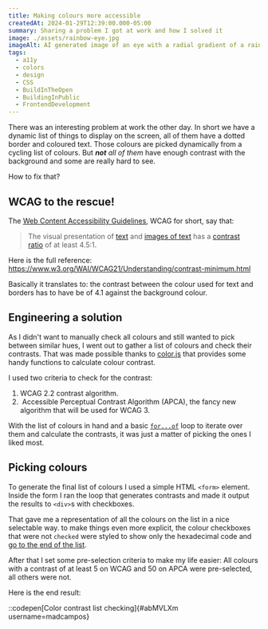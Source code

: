 ```yaml
---
title: Making colours more accessible
createdAt: 2024-01-29T12:39:00.000-05:00
summary: Sharing a problem I got at work and how I solved it
image: ./assets/rainbow-eye.jpg
imageAlt: AI generated image of an eye with a radial gradient of a rainbow on it's iris
tags:
  - a11y
  - colors
  - design
  - CSS
  - BuildInTheOpen
  - BuildingInPublic
  - FrontendDevelopment
---
```

There was an interesting problem at work the other day. In short we have a dynamic list of things to display on the screen, all of them have a dotted border and coloured text. Those colours are picked dynamically from a cycling list of colours. But _**not** all of them_ have enough contrast with the background and some are really hard to see.

How to fix that?

## WCAG to the rescue!

The [Web Content Accessibility Guidelines](https://www.w3.org/TR/WCAG22/), WCAG for short, say that:

> The visual presentation of [text](https://www.w3.org/WAI/WCAG21/Understanding/contrast-minimum.html#dfn-text) and [images of text](https://www.w3.org/WAI/WCAG21/Understanding/contrast-minimum.html#dfn-image-of-text) has a [contrast ratio](https://www.w3.org/WAI/WCAG21/Understanding/contrast-minimum.html#dfn-contrast-ratio) of at least 4.5:1.

Here is the full reference: https://www.w3.org/WAI/WCAG21/Understanding/contrast-minimum.html

Basically it translates to: the contrast between the colour used for text and borders has to have be of 4.1 against the background colour.

## Engineering a solution

As I didn't want to manually check all colours and still wanted to pick between similar hues, I went out to gather a list of colours and check their contrasts. That was made possible thanks to [color.js](https://colorjs.io/) that provides some handy functions to calculate colour contrast.

I used two criteria to check for the contrast:
1. WCAG 2.2 contrast algorithm.
2.  Accessible Perceptual Contrast Algorithm (APCA), the fancy new algorithm that will be used for WCAG 3.

With the list of colours in hand and a basic [`for...of`](https://developer.mozilla.org/en-US/docs/Web/JavaScript/Reference/Statements/for...of) loop to iterate over them and calculate the contrasts, it was just a matter of picking the ones I liked most.

## Picking colours

To generate the final list of colours I used a simple HTML `<form>` element. Inside the form I ran the loop that generates contrasts and made it output the results to `<div>`s with checkboxes.

That gave me a representation of all the colours on the list in a nice selectable way. to make things even more explicit, the colour checkboxes that were not `checked` were styled to show only the hexadecimal code and [go to the end of the list](https://developer.mozilla.org/en-US/docs/Web/CSS/CSS_flexible_box_layout/Ordering_flex_items#the_order_property).

After that I set some pre-selection criteria to make my life easier: All colours with a contrast of at least 5 on WCAG and 50 on APCA were pre-selected, all others were not.

Here is the end result:

::codepen[Color contrast list checking]{#abMVLXm username=madcampos}
